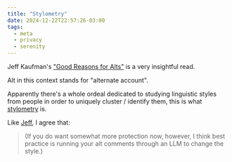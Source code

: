 ```yaml
---
title: "Stylometry"
date: 2024-12-22T22:57:26-03:00
tags:
  - meta
  - privacy
  - serenity
---
```


Jeff Kaufman's ["Good Reasons for
Alts"](https://www.jefftk.com/p/good-reasons-for-alts) is a very insightful
read.

Alt in this context stands for "alternate account".

Apparently there's a whole ordeal dedicated to studying linguistic styles from
people in order to uniquely cluster / identify them, this is what
[stylometry](https://en.wikipedia.org/wiki/Stylometry) is.

Like [Jeff](https://www.jefftk.com/p/linking-alt-accounts), I agree that:

> (If you do want somewhat more protection now, however, I think best practice
> is running your alt comments through an LLM to change the style.)
